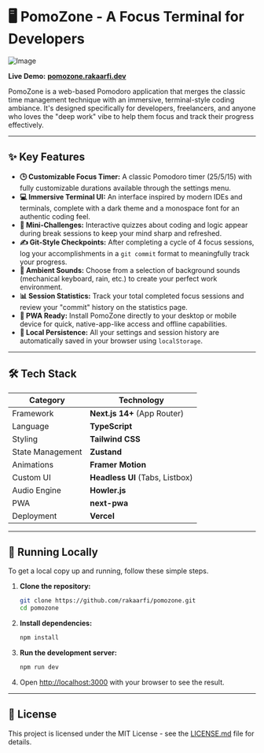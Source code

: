 # 🖥️ PomoZone - A Focus Terminal for Developers

![Image](https://github.com/user-attachments/assets/c04fa308-6053-418c-94af-d96327713f14)

**Live Demo:** [**pomozone.rakaarfi.dev**](https://pomozone.rakaarfi.dev)

PomoZone is a web-based Pomodoro application that merges the classic time management technique with an immersive, terminal-style coding ambiance. It's designed specifically for developers, freelancers, and anyone who loves the "deep work" vibe to help them focus and track their progress effectively.

---

## ✨ Key Features

-   **🕒 Customizable Focus Timer:** A classic Pomodoro timer (25/5/15) with fully customizable durations available through the settings menu.
-   **💻 Immersive Terminal UI:** An interface inspired by modern IDEs and terminals, complete with a dark theme and a monospace font for an authentic coding feel.
-   **🧠 Mini-Challenges:** Interactive quizzes about coding and logic appear during break sessions to keep your mind sharp and refreshed.
-   **✍️ Git-Style Checkpoints:** After completing a cycle of 4 focus sessions, log your accomplishments in a `git commit` format to meaningfully track your progress.
-   **🎵 Ambient Sounds:** Choose from a selection of background sounds (mechanical keyboard, rain, etc.) to create your perfect work environment.
-   **📊 Session Statistics:** Track your total completed focus sessions and review your "commit" history on the statistics page.
-   **🚀 PWA Ready:** Install PomoZone directly to your desktop or mobile device for quick, native-app-like access and offline capabilities.
-   **💾 Local Persistence:** All your settings and session history are automatically saved in your browser using `localStorage`.

---

## 🛠️ Tech Stack

| Category         | Technology                               |
|------------------|------------------------------------------|
| Framework        | **Next.js 14+** (App Router)             |
| Language         | **TypeScript**                           |
| Styling          | **Tailwind CSS**                         |
| State Management | **Zustand**                              |
| Animations       | **Framer Motion**                        |
| Custom UI        | **Headless UI** (Tabs, Listbox)          |
| Audio Engine     | **Howler.js**                            |
| PWA              | **next-pwa**                             |
| Deployment       | **Vercel**                               |

---

## 🚀 Running Locally

To get a local copy up and running, follow these simple steps.

1.  **Clone the repository:**
    ```bash
    git clone https://github.com/rakaarfi/pomozone.git
    cd pomozone
    ```
2.  **Install dependencies:**
    ```bash
    npm install
    ```
3.  **Run the development server:**
    ```bash
    npm run dev
    ```
4.  Open [http://localhost:3000](http://localhost:3000) with your browser to see the result.

---

## 📄 License

This project is licensed under the MIT License - see the [LICENSE.md](LICENSE.md) file for details.